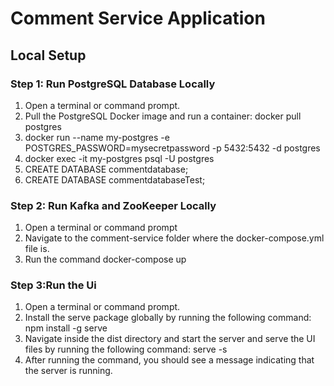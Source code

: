 # Comment Service Application

## Local Setup

### Step 1: Run PostgreSQL Database Locally

1. Open a terminal or command prompt.
2. Pull the PostgreSQL Docker image and run a container: docker pull postgres
3. docker run --name my-postgres -e POSTGRES_PASSWORD=mysecretpassword -p 5432:5432 -d postgres
4. docker exec -it my-postgres psql -U postgres
5. CREATE DATABASE commentdatabase;
6. CREATE DATABASE commentdatabaseTest;


### Step 2: Run Kafka and ZooKeeper Locally

1. Open a terminal or command prompt
2. Navigate to the comment-service folder where the docker-compose.yml file is.
3. Run the command docker-compose up


### Step 3:Run the Ui
1. Open a terminal or command prompt.
2. Install the serve package globally by running the following command: npm install -g serve
3. Navigate inside the dist directory and start the server and serve the UI files by running the following command: serve -s
4. After running the command, you should see a message indicating that the server is running.
